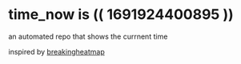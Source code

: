# time_now is (( 1691924400895 ))

an automated repo that shows the currnent time

inspired by [breakingheatmap](https://github.com/breakingheatmap/breakingheatmap)